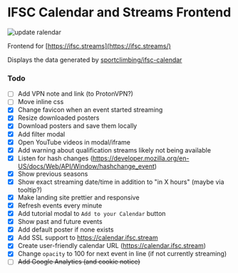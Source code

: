 # IFSC Calendar and Streams Frontend
![update ralendar](https://github.com/sportclimbing/web/actions/workflows/static-deploy.yml/badge.svg)

Frontend for [https://ifsc.streams](https://ifsc.streams/)

Displays the data generated by [sportclimbing/ifsc-calendar](https://github.com/sportclimbing/ifsc-calendar)

### Todo
- [ ] Add VPN note and link (to ProtonVPN?)
- [ ] Move inline css
- [x] Change favicon when an event started streaming
- [x] Resize downloaded posters
- [x] Download posters and save them locally
- [x] Add filter modal
- [x] Open YouTube videos in modal/iframe
- [x] Add warning about qualification streams likely not being available
- [x] Listen for hash changes (https://developer.mozilla.org/en-US/docs/Web/API/Window/hashchange_event)
- [x] Show previous seasons
- [x] Show exact streaming date/time in addition to "in X hours" (maybe via tooltip?)
- [x] Make landing site prettier and responsive
- [x] Refresh events every minute
- [x] Add tutorial modal to `Add to your Calendar` button
- [x] Show past and future events
- [x] Add default poster if none exists
- [x] Add SSL support to https://calendar.ifsc.stream
- [x] Create user-friendly calendar URL (https://calendar.ifsc.stream)
- [x] Change `opacity` to 100 for next event in line (if not currently streaming)
- [ ] <s>Add Google Analytics (and cookie notice)</s>